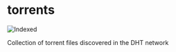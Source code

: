 torrents 
========
![Indexed](https://img.shields.io/badge/indexed-142073-blue)

Collection of torrent files discovered in the DHT network
